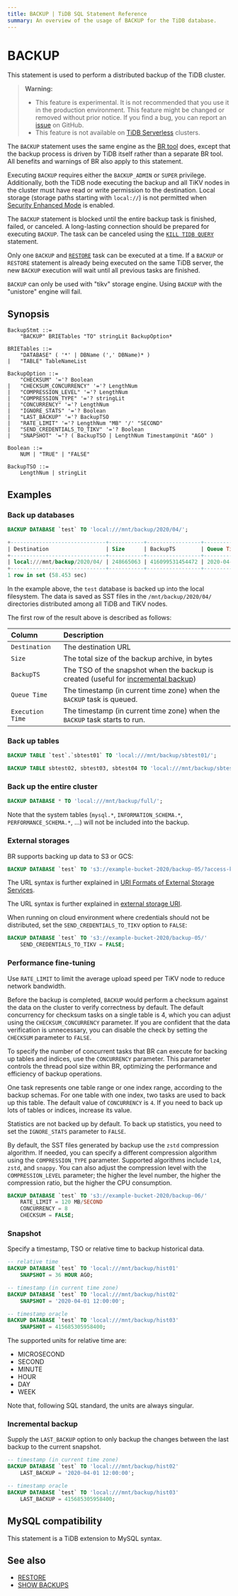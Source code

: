 ```yaml
---
title: BACKUP | TiDB SQL Statement Reference
summary: An overview of the usage of BACKUP for the TiDB database.
---
```


# BACKUP

This statement is used to perform a distributed backup of the TiDB cluster.

> **Warning:**
>
> - This feature is experimental. It is not recommended that you use it in the production environment. This feature might be changed or removed without prior notice. If you find a bug, you can report an [issue](https://github.com/pingcap/tidb/issues) on GitHub.
> - This feature is not available on [TiDB Serverless](https://docs.pingcap.com/tidbcloud/select-cluster-tier#tidb-serverless) clusters.

The `BACKUP` statement uses the same engine as the [BR tool](https://docs.pingcap.com/tidb/stable/backup-and-restore-overview) does, except that the backup process is driven by TiDB itself rather than a separate BR tool. All benefits and warnings of BR also apply to this statement.

Executing `BACKUP` requires either the `BACKUP_ADMIN` or `SUPER` privilege. Additionally, both the TiDB node executing the backup and all TiKV nodes in the cluster must have read or write permission to the destination. Local storage (storage paths starting with `local://`) is not permitted when [Security Enhanced Mode](/system-variables.md#tidb_enable_enhanced_security) is enabled.

The `BACKUP` statement is blocked until the entire backup task is finished, failed, or canceled. A long-lasting connection should be prepared for executing `BACKUP`. The task can be canceled using the [`KILL TIDB QUERY`](/sql-statements/sql-statement-kill.md) statement.

Only one `BACKUP` and [`RESTORE`](/sql-statements/sql-statement-restore.md) task can be executed at a time. If a `BACKUP` or `RESTORE` statement is already being executed on the same TiDB server, the new `BACKUP` execution will wait until all previous tasks are finished.

`BACKUP` can only be used with "tikv" storage engine. Using `BACKUP` with the "unistore" engine will fail.

## Synopsis

```ebnf+diagram
BackupStmt ::=
    "BACKUP" BRIETables "TO" stringLit BackupOption*

BRIETables ::=
    "DATABASE" ( '*' | DBName (',' DBName)* )
|   "TABLE" TableNameList

BackupOption ::=
    "CHECKSUM" '='? Boolean
|   "CHECKSUM_CONCURRENCY" '='? LengthNum
|   "COMPRESSION_LEVEL" '='? LengthNum
|   "COMPRESSION_TYPE" '='? stringLit
|   "CONCURRENCY" '='? LengthNum
|   "IGNORE_STATS" '='? Boolean
|   "LAST_BACKUP" '='? BackupTSO
|   "RATE_LIMIT" '='? LengthNum "MB" '/' "SECOND"
|   "SEND_CREDENTIALS_TO_TIKV" '='? Boolean
|   "SNAPSHOT" '='? ( BackupTSO | LengthNum TimestampUnit "AGO" )

Boolean ::=
    NUM | "TRUE" | "FALSE"

BackupTSO ::=
    LengthNum | stringLit
```

## Examples

### Back up databases


```sql
BACKUP DATABASE `test` TO 'local:///mnt/backup/2020/04/';
```

```sql
+------------------------------+-----------+-----------------+---------------------+---------------------+
| Destination                  | Size      | BackupTS        | Queue Time          | Execution Time      |
+------------------------------+-----------+-----------------+---------------------+---------------------+
| local:///mnt/backup/2020/04/ | 248665063 | 416099531454472 | 2020-04-12 23:09:48 | 2020-04-12 23:09:48 |
+------------------------------+-----------+-----------------+---------------------+---------------------+
1 row in set (58.453 sec)
```

In the example above, the `test` database is backed up into the local filesystem. The data is saved as SST files in the `/mnt/backup/2020/04/` directories distributed among all TiDB and TiKV nodes.

The first row of the result above is described as follows:

| Column | Description |
| :-------- | :--------- |
| `Destination` | The destination URL |
| `Size` |  The total size of the backup archive, in bytes |
| `BackupTS` | The TSO of the snapshot when the backup is created (useful for [incremental backup](#incremental-backup)) |
| `Queue Time` | The timestamp (in current time zone) when the `BACKUP` task is queued. |
| `Execution Time` | The timestamp (in current time zone) when the `BACKUP` task starts to run. |

### Back up tables


```sql
BACKUP TABLE `test`.`sbtest01` TO 'local:///mnt/backup/sbtest01/';
```


```sql
BACKUP TABLE sbtest02, sbtest03, sbtest04 TO 'local:///mnt/backup/sbtest/';
```

### Back up the entire cluster


```sql
BACKUP DATABASE * TO 'local:///mnt/backup/full/';
```

Note that the system tables (`mysql.*`, `INFORMATION_SCHEMA.*`, `PERFORMANCE_SCHEMA.*`, …) will not be included into the backup.

### External storages

BR supports backing up data to S3 or GCS:


```sql
BACKUP DATABASE `test` TO 's3://example-bucket-2020/backup-05/?access-key={YOUR_ACCESS_KEY}&secret-access-key={YOUR_SECRET_KEY}';
```

<CustomContent platform="tidb">

The URL syntax is further explained in [URI Formats of External Storage Services](/external-storage-uri.md).

</CustomContent>

<CustomContent platform="tidb-cloud">

The URL syntax is further explained in [external storage URI](https://docs.pingcap.com/tidb/stable/external-storage-uri).

</CustomContent>

When running on cloud environment where credentials should not be distributed, set the `SEND_CREDENTIALS_TO_TIKV` option to `FALSE`:


```sql
BACKUP DATABASE `test` TO 's3://example-bucket-2020/backup-05/'
    SEND_CREDENTIALS_TO_TIKV = FALSE;
```

### Performance fine-tuning

Use `RATE_LIMIT` to limit the average upload speed per TiKV node to reduce network bandwidth.

Before the backup is completed, `BACKUP` would perform a checksum against the data on the cluster to verify correctness by default. The default concurrency for checksum tasks on a single table is 4, which you can adjust using the `CHECKSUM_CONCURRENCY` parameter. If you are confident that the data verification is unnecessary, you can disable the check by setting the `CHECKSUM` parameter to `FALSE`.

To specify the number of concurrent tasks that BR can execute for backing up tables and indices, use the `CONCURRENCY` parameter. This parameter controls the thread pool size within BR, optimizing the performance and efficiency of backup operations.

One task represents one table range or one index range, according to the backup schemas. For one table with one index, two tasks are used to back up this table. The default value of `CONCURRENCY` is `4`. If you need to back up lots of tables or indices, increase its value.

Statistics are not backed up by default. To back up statistics, you need to set the `IGNORE_STATS` parameter to `FALSE`.

By default, the SST files generated by backup use the `zstd` compression algorithm. If needed, you can specify a different compression algorithm using the `COMPRESSION_TYPE` parameter. Supported algorithms include `lz4`, `zstd`, and `snappy`. You can also adjust the compression level with the `COMPRESSION_LEVEL` parameter; the higher the level number, the higher the compression ratio, but the higher the CPU consumption.


```sql
BACKUP DATABASE `test` TO 's3://example-bucket-2020/backup-06/'
    RATE_LIMIT = 120 MB/SECOND
    CONCURRENCY = 8
    CHECKSUM = FALSE;
```

### Snapshot

Specify a timestamp, TSO or relative time to backup historical data.


```sql
-- relative time
BACKUP DATABASE `test` TO 'local:///mnt/backup/hist01'
    SNAPSHOT = 36 HOUR AGO;

-- timestamp (in current time zone)
BACKUP DATABASE `test` TO 'local:///mnt/backup/hist02'
    SNAPSHOT = '2020-04-01 12:00:00';

-- timestamp oracle
BACKUP DATABASE `test` TO 'local:///mnt/backup/hist03'
    SNAPSHOT = 415685305958400;
```

The supported units for relative time are:

* MICROSECOND
* SECOND
* MINUTE
* HOUR
* DAY
* WEEK

Note that, following SQL standard, the units are always singular.

### Incremental backup

Supply the `LAST_BACKUP` option to only backup the changes between the last backup to the current snapshot.


```sql
-- timestamp (in current time zone)
BACKUP DATABASE `test` TO 'local:///mnt/backup/hist02'
    LAST_BACKUP = '2020-04-01 12:00:00';

-- timestamp oracle
BACKUP DATABASE `test` TO 'local:///mnt/backup/hist03'
    LAST_BACKUP = 415685305958400;
```

## MySQL compatibility

This statement is a TiDB extension to MySQL syntax.

## See also

* [RESTORE](/sql-statements/sql-statement-restore.md)
* [SHOW BACKUPS](/sql-statements/sql-statement-show-backups.md)

